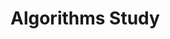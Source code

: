 # Algorithms Study

<!--
[![Solved.ac
프로필](http://mazassumnida.wtf/api/mini/generate_badge?boj=leyqorwlghks)](https://solved.ac/leyqorwlghks)

[![Solved.ac Profile](http://mazassumnida.wtf/api/v2/generate_badge?boj=leyqorwlghks)](https://solved.ac/leyqorwlghks/)
-->
